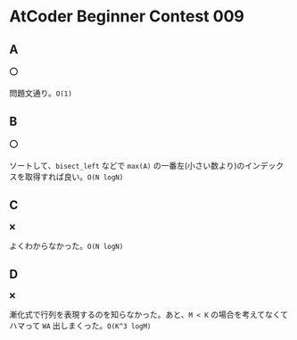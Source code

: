 # AtCoder Beginner Contest 009

## A

:o:

問題文通り。`O(1)`

## B

:o:

ソートして、`bisect_left` などで `max(A)` の一番左(小さい数より)のインデックスを取得すれば良い。`O(N logN)`

## C

:x:

よくわからなかった。`O(N logN)`

## D

:x:

漸化式で行列を表現するのを知らなかった。あと、`M < K` の場合を考えてなくてハマって `WA` 出しまくった。`O(K^3 logM)`
